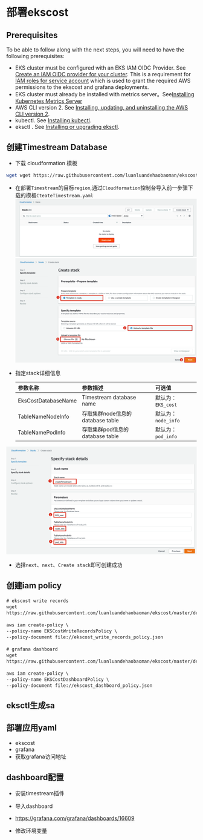 # 部署ekscost
## Prerequisites

To be able to follow along with the next steps, you will need to have the following prerequisites:

- EKS cluster must be configured with an EKS IAM OIDC Provider. See [Create an IAM OIDC provider for your cluster](https://docs.aws.amazon.com/eks/latest/userguide/enable-iam-roles-for-service-accounts.html). This is a requirement for [IAM roles for service account](https://docs.aws.amazon.com/eks/latest/userguide/iam-roles-for-service-accounts.html) which is used to grant the required AWS permissions to the ekscost and grafana deployments.
- EKS cluster must already be installed with metrics server。See[Installing Kubernetes Metrics Server
](https://docs.aws.amazon.com/eks/latest/userguide/metrics-server.html)
- AWS CLI version 2. See [Installing, updating, and uninstalling the AWS CLI version 2](https://docs.aws.amazon.com/cli/latest/userguide/install-cliv2.html).
- kubectl. See [Installing kubectl](https://docs.aws.amazon.com/eks/latest/userguide/install-kubectl.html).
- eksctl . See [Installing or upgrading eksctl](https://docs.aws.amazon.com/eks/latest/userguide/eksctl.html#installing-eksctl).

## 创建Timestream Database
-  下载 cloudformation 模板
```bash
wget wget https://raw.githubusercontent.com/luanluandehaobaoman/ekscost/master/deploy/CteateTimestream.yaml
```
- 在部署`Timestream`的目标`region`,通过`Cloudformation`控制台导入前一步骤下载的模板`CteateTimestream.yaml`
![img.png](img.png)
![img_1.png](img_1.png)
- 指定stack详细信息

    参数名称|参数描述|可选值
    --|--|--
    EksCostDatabaseName|Timestream database name|默认为：`EKS_cost`
    TableNameNodeInfo|存取集群node信息的database table|默认为：`node_info`
    TableNamePodInfo|存取集群pod信息的database table|默认为：`pod_info`

![img_2.png](img_2.png)

- 选择`next`、`next`、`Create stack`即可创建成功

## 创建iam policy
```
# ekscost write records
wget https://raw.githubusercontent.com/luanluandehaobaoman/ekscost/master/deploy/ekscost_write_records_policy.json

aws iam create-policy \
--policy-name EKSCostWriteRecordsPolicy \
--policy-document file://ekscost_write_records_policy.json

# grafana dashboard
wget https://raw.githubusercontent.com/luanluandehaobaoman/ekscost/master/deploy/ekscost_dashboard_policy.json

aws iam create-policy \
--policy-name EKSCostDashboardPolicy \
--policy-document file://ekscost_dashboard_policy.json
```

## eksctl生成sa

## 部署应用yaml
- ekscost
- grafana
- 获取grafana访问地址

## dashboard配置
- 安装timestream插件
- 导入dashboard
- https://grafana.com/grafana/dashboards/16609

- 修改环境变量

